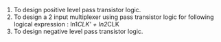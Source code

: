 1. To design positive level pass transistor logic.  
2. To design a 2 input multiplexer using pass transistor logic for following logical expression : In1*CLK' + In2*CLK  
3. To design negative level pass transistor logic.   
